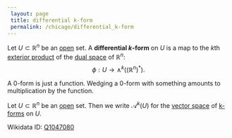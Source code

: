 ```yaml
---
 layout: page
 title: differential k-form
 permalink: /chicago/differential_k-form
---
```

Let $U\subset\mathbb R^n$ be an [open](https://mathgloss.github.io/MathGloss/chicago/open) set. A **differential $k$-form** on $U$ is a map to the $k$th [exterior product](https://mathgloss.github.io/MathGloss/chicago/exterior_power_of_a_vector_space) of the [dual space](https://mathgloss.github.io/MathGloss/chicago/dual_space) of $\mathbb R^n$: $$\phi:U\to\wedge^k((\mathbb R^n)^*).$$

A $0$-form is just a function. Wedging a $0$-form with something amounts to multiplication by the function.

Let $U\subset\mathbb R^n$ be an [open](https://mathgloss.github.io/MathGloss/chicago/open) set. Then we write $\mathcal A^k(U)$ for the [vector space](https://mathgloss.github.io/MathGloss/chicago/vector_space) of [k-forms](https://mathgloss.github.io/MathGloss/chicago/differential_k-form) on $U$.

Wikidata ID: [Q1047080](https://www.wikidata.org/wiki/Q1047080)